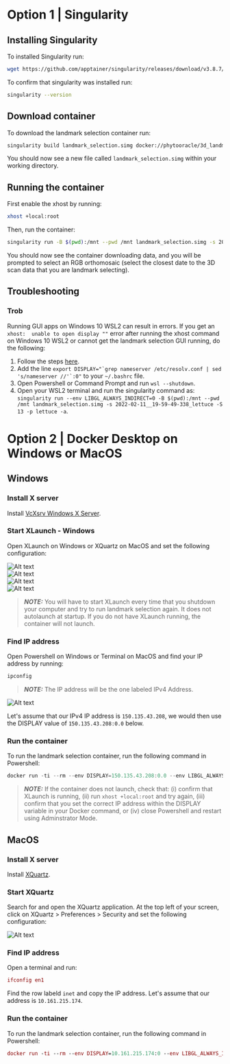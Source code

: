# Option 1 | Singularity

## Installing Singularity
To installed Singularity run:

```bash
wget https://github.com/apptainer/singularity/releases/download/v3.8.7/singularity-container_3.8.7_amd64.deb && sudo apt install ./singularity-container_3.8.7_amd64.deb
```

To confirm that singularity was installed run:

```bash
singularity --version
```

## Download container
To download the landmark selection container run:

```bash
singularity build landmark_selection.simg docker://phytooracle/3d_landmark_selection:latest
```

You should now see a new file called ```landmark_selection.simg``` within your working directory.

## Running the container
First enable the xhost by running: 

```bash
xhost +local:root
```

Then, run the container:

```bash
singularity run -B $(pwd):/mnt --pwd /mnt landmark_selection.simg -s 2022-02-11__19-59-49-338_lettuce -S 13 -p lettuce -a
```

You should now see the container downloading data, and you will be prompted to select an RGB orthomosaic (select the closest date to the 3D scan data that you are landmark selecting).

## Troubleshooting

### Trob
Running GUI apps on Windows 10 WSL2 can result in errors. If you get an ```xhost:  unable to open display ""``` error after running the xhost command on Windows 10 WSL2 or cannot get the landmark selection GUI running, do the following:

1. Follow the steps [here](https://aalonso.dev/blog/how-to-use-gui-apps-in-wsl2-forwarding-x-server-cdj).
2. Add the line ```export DISPLAY="`grep nameserver /etc/resolv.conf | sed 's/nameserver //'`:0"``` to your ```~/.bashrc``` file.
3. Open Powershell or Command Prompt and run ```wsl --shutdown```.
4. Open your WSL2 terminal and run the singularity command as: ```singularity run --env LIBGL_ALWAYS_INDIRECT=0 -B $(pwd):/mnt --pwd /mnt landmark_selection.simg -s 2022-02-11__19-59-49-338_lettuce -S 13 -p lettuce -a```.

<!-- * Install one of the WSL2-compatible GPU drivers for your computer:
    * [Intel](https://www.intel.com/content/www/us/en/download/19344/intel-graphics-windows-dch-drivers.html)
    * [AMD](https://www.amd.com/en/support/kb/release-notes/rn-rad-win-wsl-support)
    * [NVIDIA](https://developer.nvidia.com/cuda/wsl)

> **_NOTE:_** For more information on WSLg requirements refer to the [WSLg documentation](https://learn.microsoft.com/en-us/windows/wsl/tutorials/gui-apps).

* Once done, open Powershell or Command prompt and run ```wsl --shutdown```
* Try the steps above again -->

# Option 2 | Docker Desktop on Windows or MacOS

## Windows

### Install X server

Install [VcXsrv Windows X Server](https://sourceforge.net/projects/vcxsrv/files/latest/download).

### Start XLaunch - Windows
Open XLaunch on Windows or XQuartz on MacOS and set the following configuration:

![Alt text](figs/config1.png?raw=true "Title") <br/>
![Alt text](figs/config2.png?raw=true "Title") <br/>
![Alt text](figs/config3_up.png?raw=true "Title") <br/>
![Alt text](figs/config4.png?raw=true "Title") <br/>

> **_NOTE:_** You will have to start XLaunch every time that you shutdown your computer and try to run landmark selection again. It does not autolaunch at startup. If you do not have XLaunch running, the container will not launch.

### Find IP address

Open Powershell on Windows or Terminal on MacOS and find your IP address by running:

```powershell
ipconfig
```

> **_NOTE:_** The IP address will be the one labeled IPv4 Address.

![Alt text](figs/ip.png?raw=true "Title") <br/>

Let's assume that our IPv4 IP address is ```150.135.43.208```, we would then use the DISPLAY value of ```150.135.43.208:0.0``` below.

### Run the container
To run the landmark selection container, run the following command in Powershell:

```powershell
docker run -ti --rm --env DISPLAY=150.135.43.208:0.0 --env LIBGL_ALWAYS_INDIRECT=0 phytooracle/3d_landmark_selection -s 2022-02-11__19-59-49-338_lettuce -S 13 -p lettuce -a
```

> **_NOTE:_** If the container does not launch, check that: (i) confirm that XLaunch is running, (ii) run ```xhost +local:root``` and try again, (iii) confirm that you set the correct IP address within the DISPLAY variable in your Docker command, or (iv) close Powershell and restart using Adminstrator Mode.

## MacOS

### Install X server

Install [XQuartz](https://github.com/XQuartz/XQuartz/releases/download/XQuartz-2.8.5/XQuartz-2.8.5.pkg).

### Start XQuartz
Search for and open the XQuartz application. At the top left of your screen, click on XQuartz > Preferences > Security and set the following configuration:

![Alt text](figs/mac1.png?raw=true "Title") <br/>

### Find IP address

Open a terminal and run:

```mac
ifconfig en1
```

Find the row labeld ```inet``` and copy the IP address. Let's assume that our address is ```10.161.215.174```.

### Run the container
To run the landmark selection container, run the following command in Powershell:

```mac
docker run -ti --rm --env DISPLAY=10.161.215.174:0 --env LIBGL_ALWAYS_INDIRECT=0 --privileged phytooracle/3d_landmark_selection -s 2022-02-11__19-59-49-338_lettuce -S 13 -p lettuce -a
```